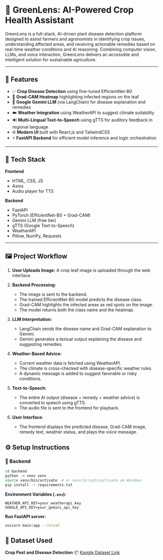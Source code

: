 
# 🌿 GreenLens: AI-Powered Crop Health Assistant

GreenLens is a full-stack, AI-driven plant disease detection platform designed to assist farmers and agronomists in identifying crop issues, understanding affected areas, and receiving actionable remedies based on real-time weather conditions and AI reasoning. Combining computer vision, LLMs, and voice interaction, GreenLens delivers an accessible and intelligent solution for sustainable agriculture.

---

## 🚀 Features

* ✅ **Crop Disease Detection** using fine-tuned EfficientNet-B0
* 🔴 **Grad-CAM Heatmap** highlighting infected regions on the leaf
* 🤖 **Google Gemini LLM** (via LangChain) for disease explanation and remedies
* ☁️ **Weather Integration** using WeatherAPI to suggest climate suitability
* 🔊 **Multi-Lingual Text-to-Speech** using gTTS for auditory feedback in regional language
* 🌐 **Modern UI** built with React.js and TailwindCSS
* ⚡ **FastAPI Backend** for efficient model inference and logic orchestration

---

## 🧠 Tech Stack

**Frontend**

* HTML, CSS, JS
* Axios
* Audio player for TTS

**Backend**

* FastAPI
* PyTorch (EfficientNet-B0 + Grad-CAM)
* Gemini LLM (free tier)
* gTTS (Google Text-to-Speech)
* WeatherAPI
* Pillow, NumPy, Requests

---

## 🖼 Project Workflow

1. **User Uploads Image:**
   A crop leaf image is uploaded through the web interface.

2. **Backend Processing:**

   * The image is sent to the backend.
   * The trained EfficientNet-B0 model predicts the disease class.
   * Grad-CAM highlights the infected areas as red spots on the image.
   * The model returns both the class name and the heatmap.

3. **LLM Interpretation:**

   * LangChain sends the disease name and Grad-CAM explanation to Gemini.
   * Gemini generates a textual output explaining the disease and suggesting remedies.

4. **Weather-Based Advice:**

   * Current weather data is fetched using WeatherAPI.
   * The climate is cross-checked with disease-specific weather rules.
   * A dynamic message is added to suggest favorable or risky conditions.

5. **Text-to-Speech:**

   * The entire AI output (disease + remedy + weather advice) is converted to speech using gTTS.
   * The audio file is sent to the frontend for playback.

6. **User Interface:**

   * The frontend displays the predicted disease, Grad-CAM image, remedy text, weather status, and plays the voice message.



## ⚙️ Setup Instructions

### 🔧 Backend

```bash
cd backend
python -m venv venv
source venv/bin/activate  # or venv\Scripts\activate on Windows
pip install -r requirements.txt
```

**Environment Variables (`.env`):**

```
WEATHER_API_KEY=your_weatherapi_key
GOOGLE_API_KEY=your_gemini_api_key
```

**Run FastAPI server:**

```bash
uvicorn main:app --reload
```


## 📌 Dataset Used

**Crop Pest and Disease Detection**
📦 [Kaggle Dataset Link](https://www.kaggle.com/datasets/nirmalsankalana/crop-pest-and-disease-detection)


